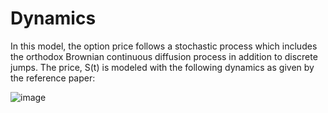 # Dynamics 
In this model, the option price follows a stochastic process which includes the orthodox Brownian continuous diffusion process in addition to discrete jumps. The price, S(t) is modeled with the following dynamics as given by the reference paper:

![image](https://github.com/user-attachments/assets/c202ff42-1513-4a0a-bc00-052290c1dccf)
